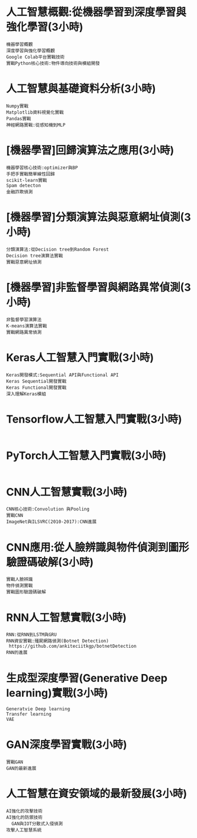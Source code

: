 # 人工智慧概觀:從機器學習到深度學習與強化學習(3小時)
```
機器學習概觀
深度學習與強化學習概觀
Google Colab平台實戰技術
實戰Python核心技術:物件導向技術與模組開發
```
# 人工智慧與基礎資料分析(3小時)
```
Numpy實戰
Matplotlib資料視覺化實戰
Pandas實戰
神經網路實戰:從感知機到MLP
```
# [機器學習]回歸演算法之應用(3小時)
```
機器學習核心技術:optimizer與BP
手把手實戰簡單線性回歸
scikit-learn實戰
Spam detecton
金融詐欺偵測
```
# [機器學習]分類演算法與惡意網址偵測(3小時)
```
分類演算法:從Decision tree到Random Forest
Decision tree演算法實戰
實戰惡意網址偵測
```
# [機器學習]非監督學習與網路異常偵測(3小時)
```
非監督學習演算法
K-means演算法實戰
實戰網路異常偵測
```
# Keras人工智慧入門實戰(3小時)
```
Keras開發模式:Sequential API與Functional API
Keras Sequential開發實戰
Keras Functional開發實戰
深入理解Keras模組
```
# Tensorflow人工智慧入門實戰(3小時)
```

```

# PyTorch人工智慧入門實戰(3小時)
```

```

# CNN人工智慧實戰(3小時)
```
CNN核心技術:Convolution 與Pooling
實戰CNN
ImageNet與ILSVRC(2010-2017):CNN進展
```
# CNN應用:從人臉辨識與物件偵測到圖形驗證碼破解(3小時)
```
實戰人臉辨識
物件偵測實戰
實戰圖形驗證碼破解
```
# RNN人工智慧實戰(3小時)
```
RNN:從RNN到LSTM與GRU
RNN資安實戰:殭屍網路偵測(Botnet Detection) 
 https://github.com/ankiteciitkgp/botnetDetection
RNN的進展
```
# 生成型深度學習(Generative Deep learning)實戰(3小時)
```
Generatvie Deep learning
Transfer learning
VAE
```
# GAN深度學習實戰(3小時)
```
實戰GAN
GAN的最新進展
```
# 人工智慧在資安領域的最新發展(3小時)
```
AI強化的攻擊技術
AI強化的防禦技術
  GAN與IOT分散式入侵偵測
攻擊人工智慧系統
```
